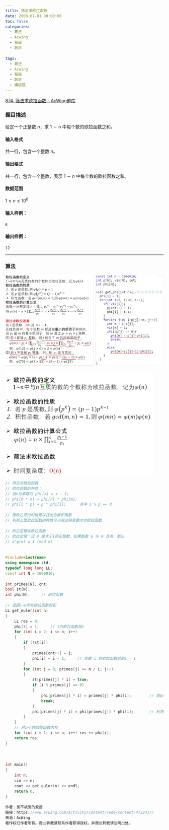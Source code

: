 ```yaml
---
title: 筛法求欧拉函数
date: 2000-01-01 00:00:00
toc: false
categories:
  - 算法
  - Acwing
  - 基础
  - 数学

tags:
  - 算法
  - Acwing
  - 基础
  - 数学
  - 模板题
---
```


[874. 筛法求欧拉函数 - AcWing题库](https://www.acwing.com/problem/content/876/)

### 题目描述
给定一个正整数 $n$，求 $1 \sim n$ 中每个数的欧拉函数之和。

#### 输入格式

共一行，包含一个整数 $n$。

#### 输出格式

共一行，包含一个整数，表示 $1 \sim n$ 中每个数的欧拉函数之和。

#### 数据范围

$1 \le n \le 10^6$

#### 输入样例：

```
6
```

#### 输出样例：

```
12
```

---
### 算法


![](筛法求欧拉函数/Pasted%20image%2020240511001705.png)


![](筛法求欧拉函数/Pasted%20image%2020240511001711.png)


```cpp
// 筛法求欧拉函数
// 欧拉函数的特性：
// 当x为素数时 phi[x] = x - 1;
// phi[m * n] = phi[n] * phi[m];
// phi[i * p] = p * phi[i];      其中 i % p == 0 

// 用欧拉筛的时候可以找出合数和素数
// 利用上面欧拉函数的特性可以用边筛素数时求欧拉函数

// 欧拉定理与欧拉函数
// 欧拉定理：设 m 是大于1的正整数，如果整数 a 与 m 互素，那么
// a^φ(m) ≡ 1 (mod m)


#include<iostream>
using namespace std;
typedef long long LL;
const int N = 1000010;

int primes[N], cnt;
bool st[N];
int phi[N];     // 欧拉函数

// 返回1~n所有欧拉函数的和
LL get_euler(int n)
{
    LL res = 0;
    phi[1] = 1;     // 1的欧拉函数是1
    for (int i = 2; i <= n; i++)
    {
        if (!st[i]) 
        {
            primes[cnt++] = i;
            phi[i] = i - 1;     // 素数 i 的欧拉函数就是i - 1
        }
        for (int j = 0; primes[j] <= n / i; j++)
        {
            st[primes[j] * i] = true;
            if (i % primes[j] == 0) 
            {
                phi[primes[j] * i] = primes[j] * phi[i];        // 若prime[j]是i的质因子，则根据计算公式，i已经包括i*prime[j]的所有质因子 
                break;
            }
            phi[primes[j] * i] = phi[primes[j]] * phi[i];       // 利用欧拉函数相乘的性质
        }
    }
    // 对1~n的欧拉函数求和
    for (int i = 1; i <= n; i++) res += phi[i];
    return res;
}



int main()
{
    int n;
    cin >> n;
    cout << get_euler(n) << endl;
    return 0;
}

作者：爱不被爱的爱酱
链接：https://www.acwing.com/activity/content/code/content/4722417/
来源：AcWing
著作权归作者所有。商业转载请联系作者获得授权，非商业转载请注明出处。
```